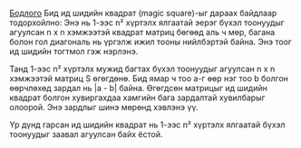
[Бодлого](https://www.hackerrank.com/challenges/magic-square-forming/problem?isFullScreen=true)
Бид ид шидийн квадрат (magic square)-ыг дараах байдлаар тодорхойлно:
Энэ нь 1-ээс n² хүртэлх ялгаатай эерэг бүхэл тоонуудыг агуулсан n x n хэмжээтэй квадрат матриц бөгөөд аль ч мөр, багана болон гол диагональ нь үргэлж ижил тооны нийлбэртэй байна. Энэ тоог ид шидийн тогтмол гэж нэрлэнэ.

Танд 1-ээс n² хүртэлх мужид багтах бүхэл тоонуудыг агуулсан n x n хэмжээтэй матриц S өгөгдөнө. Бид ямар ч тоо a-г өөр нэг тоо b болгон өөрчлөхөд зардал нь |a - b| байна.
Өгөгдсөн матрицыг ид шидийн квадрат болгон хувиргахдаа хамгийн бага зардалтай хувилбарыг олоорой. Энэ зардлыг шинэ мөрөнд хэвлэнэ үү.

Үр дүнд гарсан ид шидийн квадрат нь 1-ээс n² хүртэлх ялгаатай бүхэл тоонуудыг заавал агуулсан байх ёстой.
